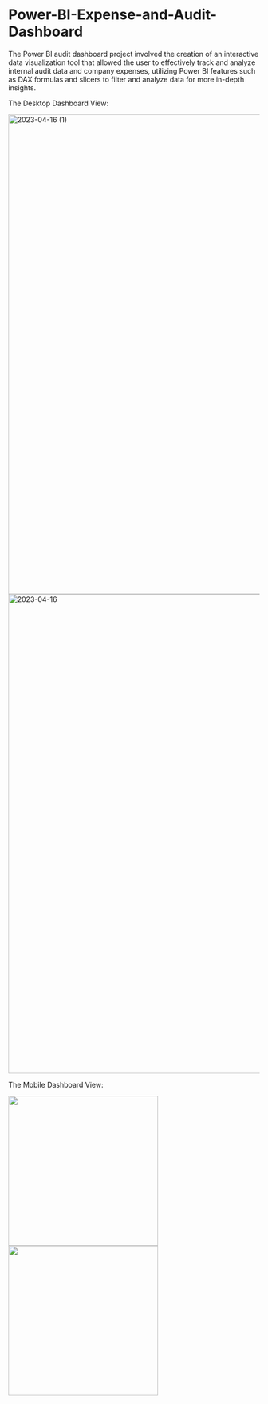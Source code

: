 # Power-BI-Expense-and-Audit-Dashboard
The Power BI audit dashboard project involved the creation of an interactive data visualization tool that allowed the user to effectively track and analyze internal audit data and company expenses, utilizing Power BI features such as DAX formulas and slicers to filter and analyze data for more in-depth insights.

The Desktop Dashboard View:

<img width="960" alt="2023-04-16 (1)" src="https://user-images.githubusercontent.com/102037657/232258218-4e8bb056-4b8f-4940-8b62-fb87782ef1f7.png">
<img width="960" alt="2023-04-16" src="https://user-images.githubusercontent.com/102037657/232258230-5b572086-f4e0-407a-81d5-ba7d7039b2d6.png">

The Mobile Dashboard View:
<p float="left">
  <img src="https://user-images.githubusercontent.com/102037657/232258156-e2906665-39d4-436a-8365-15df0bcfa110.jpg" width="300"/>
  <img src="https://user-images.githubusercontent.com/102037657/232258158-66bc0d62-35ca-4717-a1e7-4a655c4c018d.jpg" width="300" />
</p>

